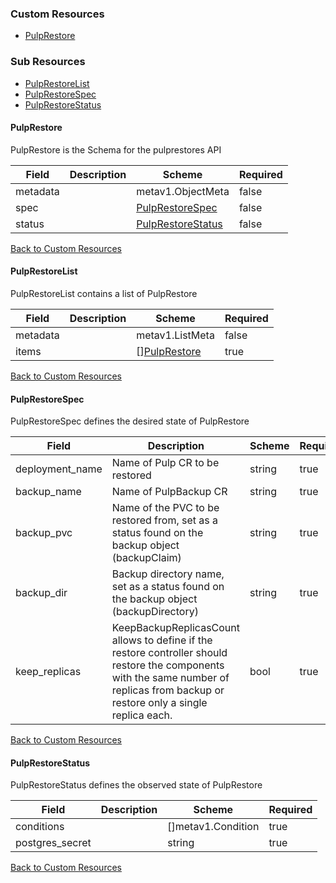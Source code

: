 
### Custom Resources

* [PulpRestore](#pulprestore)

### Sub Resources

* [PulpRestoreList](#pulprestorelist)
* [PulpRestoreSpec](#pulprestorespec)
* [PulpRestoreStatus](#pulprestorestatus)

#### PulpRestore

PulpRestore is the Schema for the pulprestores API

| Field | Description | Scheme | Required |
| ----- | ----------- | ------ | -------- |
| metadata |  | metav1.ObjectMeta | false |
| spec |  | [PulpRestoreSpec](#pulprestorespec) | false |
| status |  | [PulpRestoreStatus](#pulprestorestatus) | false |

[Back to Custom Resources](#custom-resources)

#### PulpRestoreList

PulpRestoreList contains a list of PulpRestore

| Field | Description | Scheme | Required |
| ----- | ----------- | ------ | -------- |
| metadata |  | metav1.ListMeta | false |
| items |  | [][PulpRestore](#pulprestore) | true |

[Back to Custom Resources](#custom-resources)

#### PulpRestoreSpec

PulpRestoreSpec defines the desired state of PulpRestore

| Field | Description | Scheme | Required |
| ----- | ----------- | ------ | -------- |
| deployment_name | Name of Pulp CR to be restored | string | true |
| backup_name | Name of PulpBackup CR | string | true |
| backup_pvc | Name of the PVC to be restored from, set as a status found on the backup object (backupClaim) | string | true |
| backup_dir | Backup directory name, set as a status found on the backup object (backupDirectory) | string | true |
| keep_replicas | KeepBackupReplicasCount allows to define if the restore controller should restore the components with the same number of replicas from backup or restore only a single replica each. | bool | true |

[Back to Custom Resources](#custom-resources)

#### PulpRestoreStatus

PulpRestoreStatus defines the observed state of PulpRestore

| Field | Description | Scheme | Required |
| ----- | ----------- | ------ | -------- |
| conditions |  | []metav1.Condition | true |
| postgres_secret |  | string | true |

[Back to Custom Resources](#custom-resources)

